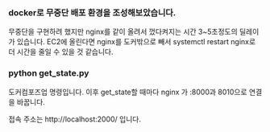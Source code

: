 ### docker로 무중단 배포 환경을 조성해보았습니다.

무중단을 구현하려 했지만 nginx를 같이 올려서 껐다켜지는 시간
3~5초정도의 딜레이가 있습니다.
EC2에 올린다면 nginx를 도커밖으로 빼서
systemctl restart nginx로 더 시간을 줄일 수 있을 것 같습니다.

### python get_state.py

도커컴포즈업 명령입니다.
이후 get_state할 때마다 nginx 가 :8000과 8010으로 연결을 바꿉니다.

접속 주소는
http://localhost:2000/
입니다.
